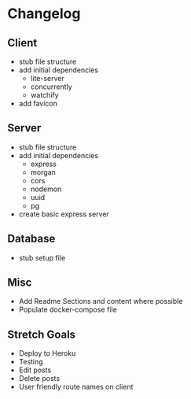# Changelog

## Client

- stub file structure
- add initial dependencies
  - lite-server
  - concurrently
  - watchify
- add favicon

## Server

- stub file structure
- add initial dependencies
  - express
  - morgan
  - cors
  - nodemon
  - uuid
  - pg
- create basic express server

## Database

- stub setup file

## Misc

- Add Readme Sections and content where possible
- Populate docker-compose file

## Stretch Goals

- Deploy to Heroku
- Testing
- Edit posts
- Delete posts
- User friendly route names on client

